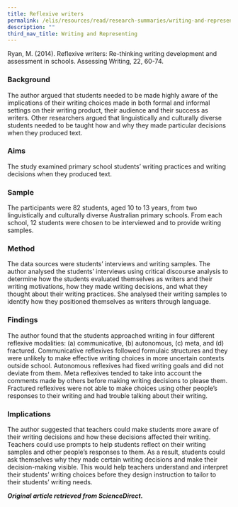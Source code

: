 ```yaml
---
title: Reflexive writers
permalink: /elis/resources/read/research-summaries/writing-and-representing/reflexive-writers/
description: ""
third_nav_title: Writing and Representing
---
```

Ryan, M. (2014). Reflexive writers: Re-thinking writing development and assessment in schools. Assessing Writing, 22, 60-74.

### Background

The author argued that students needed to be made highly aware of the implications of their writing choices made in both formal and informal settings on their writing product, their audience and their success as writers. Other researchers argued that linguistically and culturally diverse students needed to be taught how and why they made particular decisions when they produced text.  
  
### Aims

The study examined primary school students’ writing practices and writing decisions when they produced text.  
  
### Sample

The participants were 82 students, aged 10 to 13 years, from two linguistically and culturally diverse Australian primary schools. From each school, 12 students were chosen to be interviewed and to provide writing samples.  
  
### Method

The data sources were students’ interviews and writing samples. The author analysed the students’ interviews using critical discourse analysis to determine how the students evaluated themselves as writers and their writing motivations, how they made writing decisions, and what they thought about their writing practices. She analysed their writing samples to identify how they positioned themselves as writers through language.  
  
### Findings

The author found that the students approached writing in four different reflexive modalities: (a) communicative, (b) autonomous, (c) meta, and (d) fractured. Communicative reflexives followed formulaic structures and they were unlikely to make effective writing choices in more uncertain contexts outside school. Autonomous reflexives had fixed writing goals and did not deviate from them. Meta reflexives tended to take into account the comments made by others before making writing decisions to please them. Fractured reflexives were not able to make choices using other people’s responses to their writing and had trouble talking about their writing.  
  
### Implications

The author suggested that teachers could make students more aware of their writing decisions and how these decisions affected their writing. Teachers could use prompts to help students reflect on their writing samples and other people’s responses to them. As a result, students could ask themselves why they made certain writing decisions and make their decision-making visible. This would help teachers understand and interpret their students’ writing choices before they design instruction to tailor to their students’ writing needs.  
  
_**Original article retrieved from ScienceDirect.**_  